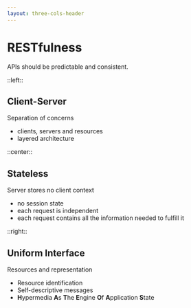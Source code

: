 ```yaml
---
layout: three-cols-header
---
```

# RESTfulness

APIs should be predictable and consistent.

::left::

<div class="flex flex-col items-center">
  <carbon:load-balancer-application class="w-24 h-24 mb-8 text-sky-400" />

## Client-Server

Separation of concerns

<v-click>

- clients, servers and resources
- layered architecture

</v-click>

</div>

::center::

<div class="flex flex-col items-center">
  <carbon:breaking-change class="w-24 h-24 mb-8 text-emerald-400" />

## Stateless

Server stores no client context

<v-click>

- no session state
- each request is independent
- each request contains all the information needed to fulfill it

</v-click>

</div>

::right::

<div class="flex flex-col items-center">
  <carbon:db2-data-sharing-group class="w-24 h-24 mb-8 text-indigo-400" />

## Uniform Interface

Resources and representation

<v-click>

- Resource identification
- Self-descriptive messages
- <b class="text-indigo-400">H</b>ypermedia <b class="text-indigo-400">A</b>s <b class="text-indigo-400">T</b>he <b class="text-indigo-400">E</b>ngine <b class="text-indigo-400">O</b>f <b class="text-indigo-400">A</b>pplication <b class="text-indigo-400">S</b>tate

</v-click>

</div>
